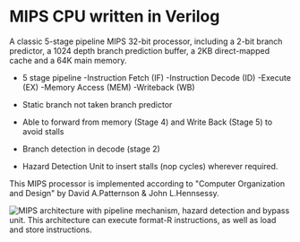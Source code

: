 # MIPS CPU written in Verilog

A classic 5-stage pipeline MIPS 32-bit processor, including a 2-bit branch predictor, a 1024 depth branch prediction buffer, a 2KB direct-mapped cache and a 64K main memory.

- 5 stage pipeline
	-Instruction Fetch (IF)
	-Instruction Decode (ID)
	-Execute (EX)
	-Memory Access (MEM)
	-Writeback (WB)

- Static branch not taken branch predictor

- Able to forward from memory (Stage 4) and Write Back (Stage 5) to avoid stalls

- Branch detection in decode (stage 2)

- Hazard Detection Unit to insert stalls (nop cycles) wherever required.

This MIPS processor is implemented according to "Computer Organization and Design" by David A.Patternson & John L.Hennsessy.

![MIPS architecture with pipeline mechanism, hazard detection and bypass unit. 
This architecture can execute format-R instructions, as well as load and 
store instructions.](https://imgur.com/3dVnS0S)

